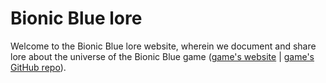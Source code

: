 # Bionic Blue lore

Welcome to the Bionic Blue lore website, wherein we document and share lore about the universe of the Bionic Blue game ([game's website](https://bionicblue.indiesmiths.com) | [game's GitHub repo](https://github.com/IndieSmiths/bionicblue)).
